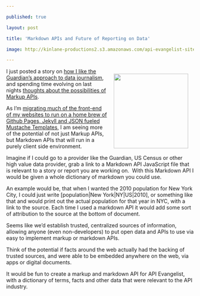 ---
published: true
layout: post
title: 'Markdown APIs and Future of Reporting on Data'
image: http://kinlane-productions2.s3.amazonaws.com/api-evangelist-site/blog/markdown-icon.png
---

<p><img style="padding: 15px;" src="https://s3.amazonaws.com/kinlane-productions2/markdown-icon.png" alt="" width="200" align="right" />
<p>I just posted a story on <a title="how I like the Guardian&rsquo;s approach to data journalism" href="http://kinlane.com/2013/01/17/the-guardian-is-brilliant-in-supporting-relevant-events-with-open-data/">how I like the Guardian&rsquo;s approach to data journalism</a>, and spending time evolving on last nights <a title="Markup APIs" href="/2013/01/16/markup-apis-and-api-scripting-platforms/">thoughts about the possibilities of Markup APIs</a>.
<p>As I&rsquo;m <a href="http://kinlane.com/2013/01/02/all-side-projects-are-now-hosted-on-github/">migrating much of the front-end of my websites to run on a home brew of Github Pages, Jekyll and JSON fueled Mustache Templates</a>, I am seeing more of the potential of not just Markup APIs, but Markdown APIs that will run in a purely client side environment.
<p>Imagine if I could go to a provider like the Guardian, US Census or other high value data provider, grab a link to a Markdown API JavaScript file that is relevant to a story or report you are working on. &nbsp;With this Markdown API I would be given a whole dictionary of markdown you could use.
<p>An example would be, that when I wanted the 2010 population for New York City, I could just write [population|New York|NY|US|2010], or something like that and would print out the actual population for that year in NYC, with a link to the source.  Each time I used a markdown API it would add some sort of attribution to the source at the bottom of document.
<p>Seems like we&rsquo;d establish trusted, centralized sources of information, allowing anyone (even non-developers) to put open data and APIs to use via easy to implement markup or markdown APIs.
<p>Think of the potential if facts around the web actually had the backing of trusted sources, and were able to be embedded anywhere on the web, via apps or digital documents.
<p>It would be fun to create a markup and markdown API for API Evangelist, with a dictionary of terms, facts and other data that were relevant to the API industry.

